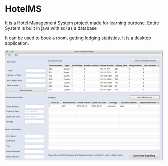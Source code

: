 # HotelMS

It is a Hotel Management System project made for learning purpose. Entire System is built in java with sql as a database

It can be used to book a room, getting lodging statistics. It is a desktop application.

![Screenshot](screenshot_ui)
